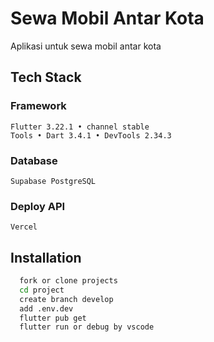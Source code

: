 
# Sewa Mobil Antar Kota

Aplikasi untuk sewa mobil antar kota

## Tech Stack

### Framework

```
Flutter 3.22.1 • channel stable
Tools • Dart 3.4.1 • DevTools 2.34.3
```

### Database

```
Supabase PostgreSQL
```

### Deploy API

```
Vercel
```

## Installation

```bash
  fork or clone projects
  cd project
  create branch develop
  add .env.dev
  flutter pub get
  flutter run or debug by vscode
```
